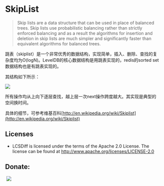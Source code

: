 SkipList
========

> Skip lists are a data structure that can be used in place of balanced trees. Skip lists use probabilistic balancing rather than strictly enforced balancing and as a result the algorithms for insertion and deletion in skip lists are much simpler and significantly faster than equivalent algorithms for balanced trees.

跳表（skiplist）是一个非常优秀的数据结构，实现简单，插入、删除、查找的复杂度均为O(logN)。LevelDB的核心数据结构是用跳表实现的，redis的sorted set数据结构也是有跳表实现的。

其结构如下所示：

![](http://tewuapple.github.com/images/github/SkipList.png)

所有操作均从上向下逐层查找，越上层一次next操作跨度越大。其实现是典型的空间换时间。

具体的细节，可参考维基百科[http://en.wikipedia.org/wiki/Skiplist](http://en.wikipedia.org/wiki/Skiplist)

Licenses
--------
- LCSDiff is licensed under the terms of the Apache 2.0 License. The license can be found at
  http://www.apache.org/licenses/LICENSE-2.0

Donate:
--------
<a href="https://www.paypal.com/cgi-bin/webscr?cmd=_s-xclick&amp;hosted_button_id=NVTPEJBETH7NL"><img src="http://images.cnblogs.com/cnblogs_com/tewuapple/472134/o_o_donate-with-paypal.png" border="0" alt=""></a>
 <a href='http://me.alipay.com/tewuapple'> <img src='http://images.cnblogs.com/cnblogs_com/tewuapple/472134/o_o_donate-with-alipay.png' /> </a>

